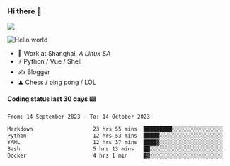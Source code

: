### Hi there 👋
![](https://komarev.com/ghpvc/?username=Xuhandsome)


<img src="https://github-readme-stats.vercel.app/api?username=XuHandsome&show_icons=true&theme=merko" alt="Hello world">

<br/>

- 🍻  Work at Shanghai, _A Linux SA_
- ⚡  Python / Vue / Shell
- ✍️  Blogger
- ♟  Chess / ping pong / LOL

#### Coding status last 30 days ⌨️

<!--START_SECTION:waka-->

```txt
From: 14 September 2023 - To: 14 October 2023

Markdown                   23 hrs 55 mins  █████████░░░░░░░░░░░░░░░░   35.96 %
Python                     12 hrs 53 mins  █████░░░░░░░░░░░░░░░░░░░░   19.38 %
YAML                       12 hrs 37 mins  ████▓░░░░░░░░░░░░░░░░░░░░   18.98 %
Bash                       5 hrs 13 mins   ██░░░░░░░░░░░░░░░░░░░░░░░   07.85 %
Docker                     4 hrs 1 min     █▓░░░░░░░░░░░░░░░░░░░░░░░   06.06 %
```

<!--END_SECTION:waka-->
